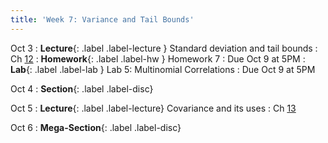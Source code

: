 ```yaml
---
title: 'Week 7: Variance and Tail Bounds'
---
```


Oct 3
: **Lecture**{: .label .label-lecture } Standard deviation and tail bounds
    : Ch [12](http://prob140.org/textbook/content/Chapter_12/00_Standard_Deviation.html)
: **Homework**{: .label .label-hw } Homework 7
    : Due Oct 9 at 5PM
: **Lab**{: .label .label-lab } Lab 5: Multinomial Correlations
    : Due Oct 9 at 5PM

Oct 4
: **Section**{: .label .label-disc}

Oct 5
: **Lecture**{: .label .label-lecture} Covariance and its uses
    : Ch [13](http://prob140.org/textbook/content/Chapter_13/00_Variance_Via_Covariance.html)

Oct 6
: **Mega-Section**{: .label .label-disc}